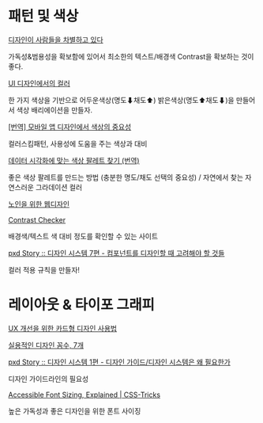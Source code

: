 # 패턴 및 색상

[디자인이 사람들을 차별하고 있다](https://brunch.co.kr/@sonujung/27)

가독성&범용성을 확보함에 있어서 최소한의 텍스트/배경색 Contrast을 확보하는 것이 좋다. 

[UI 디자인에서의 컬러](https://brunch.co.kr/@blackindigo-red/17)

한 가지 색상을 기반으로 어두운색상(명도⬇채도⬆) 밝은색상(명도⬆채도⬇)을 만들어서 색상 배리에이션을 만들자.

[[번역] 모바일 앱 디자인에서 색상의 중요성](https://brunch.co.kr/@monodream/8)

컬러스킴패턴, 사용성에 도움을 주는 색상과 대비

[데이터 시각화에 맞는 색상 팔레트 찾기 (번역)](https://brunch.co.kr/@suyoung/10)

좋은 색상 팔레트를 만드는 방법 (충분한 명도/채도 선택의 중요성) / 자연에서 찾는 자연스러운 그라데이션 컬러

[노인을 위한 웹디자인](https://brunch.co.kr/@mrlees/10)

[Contrast Checker](https://webaim.org/resources/contrastchecker/)

배경색/텍스트 색 대비 정도를 확인할 수 있는 사이트

[pxd Story :: 디자인 시스템 7편 - 컴포넌트를 디자인할 때 고려해야 할 것들](https://story.pxd.co.kr/1470)

컬러 적용 규칙을 만들자!

# 레이아웃 & 타이포 그래피

[UX 개선을 위한 카드형 디자인 사용법](https://brunch.co.kr/@byeon/11)

[실용적인 디자인 꼼수, 7개](https://brunch.co.kr/@bundi/24)

[pxd Story :: 디자인 시스템 1편 - 디자인 가이드/디자인 시스템은 왜 필요한가](https://story.pxd.co.kr/1434)

디자인 가이드라인의 필요성

[Accessible Font Sizing, Explained | CSS-Tricks](https://css-tricks.com/accessible-font-sizing-explained/)

높은 가독성과 좋은 디자인을 위한 폰트 사이징